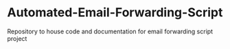 # Automated-Email-Forwarding-Script
Repository to house code and documentation for email forwarding script project
